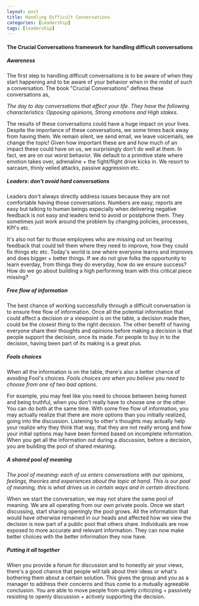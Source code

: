 ```yaml
---
layout: post
title: Handling Difficult Conversations
categories: [Leadership]
tags: [leadership]
---
```


#### The Crucial Conversations framework for handling difficult conversations

##### Awareness

The first step to handling difficult conversations is to be aware of
when they start happening and to be aware of your behavior when in the
midst of such a conversation. The book "Crucial Conversations" defines
these conversations as,

*The day to day conversations that affect your life. They have 
the following characteristics: Opposing opinions, Strong emotions
and High stakes.*

The results of these conversations could have a huge impact on your lives.
Despite the importance of these conversations, we some times back away
from having them. We remain silent, we send email, we leave voicemails, we
 change the topic! Given how important these are and how much of an impact
 these could have on us, we surprisingly don't do well at them. In fact,
 we are on our worst behavior. We default to a primitive state where
 emotion takes over, adrenaline + the fight/flight drive kicks in. We
 resort to sarcasm, thinly veiled attacks, passive aggression etc.

##### Leaders: don't avoid hard conversations
Leaders don't always directly address issues because they are not
comfortable having those conversations. Numbers are easy, reports are
easy but talking to human beings especially when delivering negative
feedback is not easy and leaders tend to avoid or postphone them. They
sometimes just work around the problem by changing policies, processes,
KPI's etc.

It's also not fair to those employees who are missing out on hearing
feedback that could tell them where they need to improve, how they could
fix things etc etc. Today's world is one where everyone learns and
improves and does bigger + better things. If we do not give folks the
opportunity to learn everday, from things they do everyday, how do we
ensure success? How do we go about building a high performing team with
this critical piece missing?

##### Free flow of information
The best chance of working successfully through a difficult conversation
is to ensure free flow of information. Once all the potential
information that could affect a decision or a viewpoint is on the table,
a decision made then, could be the closest thing to the right decision.
The other benefit of having everyone share their thoughts and opinions
before making a decision is that people support the decision, once its
made. For people to buy in to the decision, having been part of its
making is a great plus.

##### Fools choices
When all the information is on the table, there's also a better chance
of avoiding Fool's choices. *Fools choices are when you believe you need 
to choose from one of two bad options.*

For example, you may feel like you need to choose between being honest
and being truthful, when you don't really have to choose one or the
other. You can do both at the same time. With some free flow of
information, you may actually realize that there are more options than
you initially realized, going into the discussion. Listening to other's
thoughts may actually help your realize why they think that way, that
they are not really wrong and how your initial options may have been
formed based on incomplete information. When you get all the information
out during a discussion, before a decision, you are building the pool of
shared meaning.

##### A shared pool of meaning

*The pool of meaning: each of us enters conversations with our
opinions, feelings, theories and experiences about the topic at hand.
This is our pool of meaning, this is what drives us in certain ways and
in certain directions.*

When we start the conversation, we may not share the same pool of
meaning. We are all operating from our own private pools. Once we start
discussing, start sharing openingly the pool grows. All the information
that would have otherwise remained in our heads and affected how we view
the decision is now part of a public pool that others share. Individuals
are now exposed to more accurate and relevant information. They can now
make better choices with the better information they now have.

##### Putting it all together
When you provide a forum for discussion and to honestly air your views,
there's a good chance that people will talk about their ideas or what's
bothering them about a certain solution. This gives the group and you as
a manager to address their concerns and thus come to a mutually
agreeable conclusion. You are able to move people from quietly
criticizing + passively resisting to openly discussion + actively
supporting the decision.


